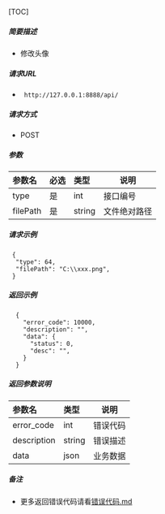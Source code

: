 

[TOC]
    
##### 简要描述

- 修改头像

##### 请求URL
- ` http://127.0.0.1:8888/api/`
  
##### 请求方式
- POST 

##### 参数

| 参数名      | 必选 | 类型     | 说明     |   
|:---------|:---|:-------|--------|   
| type     | 是  | int    | 接口编号   |   
| filePath | 是  | string | 文件绝对路径 |   

##### 请求示例

```
 {
  "type": 64,
  "filePath": "C:\\xxx.png",
 } 
```

##### 返回示例 

``` 
  {
    "error_code": 10000,
    "description": "",
    "data": {
      "status": 0,
      "desc": "",
    }
  }
```

##### 返回参数说明 

| 参数名         | 类型     | 说明   |   
|:------------|:-------|------|   
| error_code  | int    | 错误代码 |   
| description | string | 错误描述 |   
| data        | json   | 业务数据 |   

##### 备注 

- 更多返回错误代码请看[错误代码.md](../错误代码.md)






